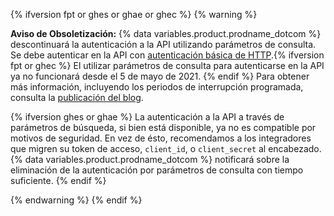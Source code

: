{% ifversion fpt or ghes or ghae or ghec %}
{% warning %}

**Aviso de Obsoletización:** {% data variables.product.prodname_dotcom %} descontinuará la autenticación a la API utilizando parámetros de consulta. Se debe autenticar en la API con [autenticación básica de HTTP](/rest/overview/other-authentication-methods#via-oauth-and-personal-access-tokens).{% ifversion fpt or ghec %} El utilizar parámetros de consulta para autenticarse en la API ya no funcionará desde el 5 de mayo de 2021. {% endif %} Para obtener más información, incluyendo los periodos de interrupción programada, consulta la [publicación del blog](https://developer.github.com/changes/2020-02-10-deprecating-auth-through-query-param/).

{% ifversion ghes or ghae %} La autenticación a la API a través de parámetros de búsqueda, si bien está disponible, ya no es compatible por motivos de seguridad. En vez de ésto, recomendamos a los integradores que migren su token de acceso, `client_id`, o `client_secret` al encabezado. {% data variables.product.prodname_dotcom %} notificará sobre la eliminación de la autenticación por parámetros de consulta con tiempo suficiente. {% endif %}

{% endwarning %}
{% endif %}
